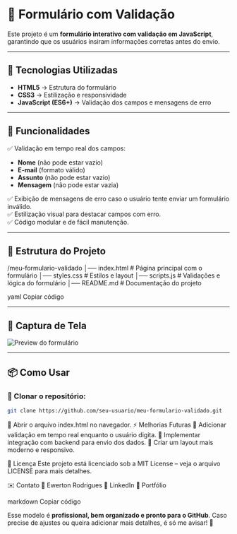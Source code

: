 # 📝 Formulário com Validação

Este projeto é um **formulário interativo com validação em JavaScript**, garantindo que os usuários insiram informações corretas antes do envio.

---

## 🚀 Tecnologias Utilizadas

- **HTML5** → Estrutura do formulário
- **CSS3** → Estilização e responsividade
- **JavaScript (ES6+)** → Validação dos campos e mensagens de erro

---

## 📌 Funcionalidades

✅ Validação em tempo real dos campos:  
- **Nome** (não pode estar vazio)  
- **E-mail** (formato válido)  
- **Assunto** (não pode estar vazio)  
- **Mensagem** (não pode estar vazia)  

✅ Exibição de mensagens de erro caso o usuário tente enviar um formulário inválido.  
✅ Estilização visual para destacar campos com erro.  
✅ Código modular e de fácil manutenção.

---

## 📂 Estrutura do Projeto

/meu-formulario-validado │── index.html # Página principal com o formulário │── styles.css # Estilos e layout │── scripts.js # Validações e lógica do formulário │── README.md # Documentação do projeto

yaml
Copiar código

---

## 🎨 Captura de Tela

![Preview do formulário](https://via.placeholder.com/800x400)

---

## 📦 Como Usar

### 🔹 Clonar o repositório:
```sh
git clone https://github.com/seu-usuario/meu-formulario-validado.git
````
🔹 Abrir o arquivo index.html no navegador.
⚡ Melhorias Futuras
🔹 Adicionar validação em tempo real enquanto o usuário digita.
🔹 Implementar integração com backend para envio dos dados.
🔹 Criar um layout mais moderno e responsivo.

📄 Licença
Este projeto está licenciado sob a MIT License – veja o arquivo LICENSE para mais detalhes.

✉️ Contato
📩 Ewerton Rodrigues
🔗 LinkedIn
📂 Portfólio

markdown
Copiar código

Esse modelo é **profissional, bem organizado e pronto para o GitHub**. Caso precise de ajustes ou queira adicionar mais detalhes, é só me avisar! 🚀






